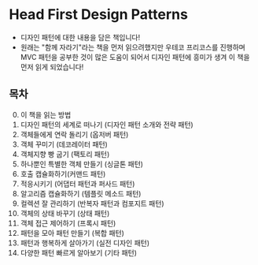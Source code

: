 # Head First Design Patterns
- 디자인 패턴에 대한 내용을 담은 책입니다!
- 원래는 "함께 자라기"라는 책을 먼저 읽으려했지만 우테코 프리코스를 진행하며 MVC 패턴을 공부한 것이 많은 도움이 되어서 디자인 패턴에 흥미가 생겨 이 책을 먼저 읽게 되었습니다!
## 목차
0. 이 책을 읽는 방법
1. 디자인 패턴의 세계로 떠나기 (디자인 패턴 소개와 전략 패턴)
2. 객체들에게 연락 돌리기 (옵저버 패턴)
3. 객체 꾸미기 (데코레이터 패턴)
4. 객체지향 빵 굽기 (팩토리 패턴)
5. 하나뿐인 특별한 객체 만들기 (싱글톤 패턴)
6. 호출 캡슐화하기(커맨드 패턴)
7. 적응시키기 (어댑터 패턴과 퍼사드 패턴)
8. 알고리즘 캡슐화하기 (템플릿 메소드 패턴)
9. 컬렉션 잘 관리하기 (반복자 패턴과 컴포지트 패턴)
10. 객체의 상태 바꾸기 (상태 패턴)
11. 객체 접근 제어하기 (프록시 패턴)
12. 패턴을 모아 패턴 만들기 (복합 패턴)
13. 패턴과 행복하게 살아가기 (실전 디자인 패턴)
14. 다양한 패턴 빠르게 알아보기 (기타 패턴)
